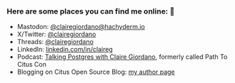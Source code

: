 ### Here are some places you can find me online: 👋

- Mastodon: [@clairegiordano@hachyderm.io](https://hachyderm.io/@clairegiordano)
- X/Twitter: [@clairegiordano](https://twitter.com/clairegiordano)
- Threads: [@clairegiordano](https://www.threads.net/@clairegiordano)
- LinkedIn: [linkedin.com/in/claireg](https://www.linkedin.com/in/claireg/)
- Podcast: [Talking Postgres with Claire Giordano](https://talkingpostgres.com), formerly called Path To Citus Con
- Blogging on Citus Open Source Blog: [my author page](https://www.citusdata.com/blog/authors/claire-giordano/)
<!--
**clairegiordano/clairegiordano** is a ✨ _special_ ✨ repository because its `README.md` (this file) appears on your GitHub profile.

Here are some ideas to get you started:

- 🔭 I’m currently working on ...
- 🌱 I’m currently learning ...
- 👯 I’m looking to collaborate on ...
- 🤔 I’m looking for help with ...
- 💬 Ask me about ...
- 📫 How to reach me: ...
- 😄 Pronouns: ...
- ⚡ Fun fact: ...
-->
